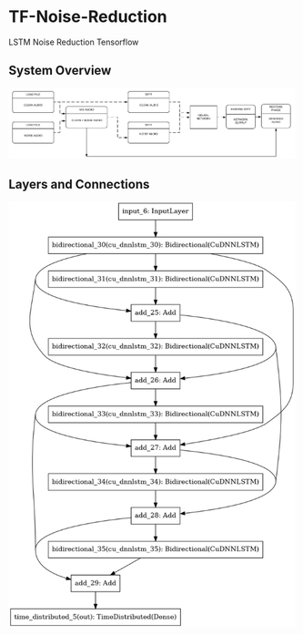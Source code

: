 # TF-Noise-Reduction
LSTM Noise Reduction Tensorflow

## System Overview
![Ststem Overview](/images/System_Overview.png)
## Layers and Connections
![Model Layers](/images/layers.png)
